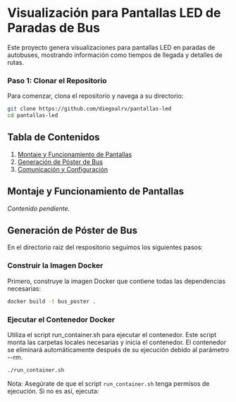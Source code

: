 # Visualización para Pantallas LED de Paradas de Bus

Este proyecto genera visualizaciones para pantallas LED en paradas de autobuses, mostrando información como tiempos de llegada y detalles de rutas.

### Paso 1: Clonar el Repositorio

Para comenzar, clona el repositorio y navega a su directorio:

```bash
git clone https://github.com/diegoalrv/pantallas-led
cd pantallas-led
```

## Tabla de Contenidos
1. [Montaje y Funcionamiento de Pantallas](#montaje-y-funcionamiento-de-pantallas)
2. [Generación de Póster de Bus](#generación-de-póster-de-bus)
3. [Comunicación y Configuración](#comunicación-y-configuración)

## Montaje y Funcionamiento de Pantallas
*Contenido pendiente.*

## Generación de Póster de Bus
En el directorio raiz del respositorio seguimos los siguientes pasos:

### Construir la Imagen Docker
Primero, construye la imagen Docker que contiene todas las dependencias necesarias:

```bash
docker build -t bus_poster .
```

### Ejecutar el Contenedor Docker
Utiliza el script run_container.sh para ejecutar el contenedor. Este script monta las carpetas locales necesarias y inicia el contenedor. El contenedor se eliminará automáticamente después de su ejecución debido al parámetro --rm.

```bash
./run_container.sh
```

Nota: Asegúrate de que el script ```run_container.sh``` tenga permisos de ejecución. Si no es así, ejecuta:
